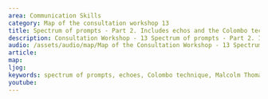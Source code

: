 ```yaml
---
area: Communication Skills
category: Map of the consultation workshop 13
title: Spectrum of prompts - Part 2. Includes echos and the Colombo technique
description: Consultation Workshop - 13 Spectrum of prompts - Part 2. Includes echos and the Colombo technique
audio: /assets/audio/map/Map of the Consultation Workshop - 13 Spectrum of prompts - part 2. Includes echos and the Colombo technique - Malcolm - MQ.mp3
article: 
map:
ljog:  
keywords: spectrum of prompts, echoes, Colombo technique, Malcolm Thomas
youtube: 
--- 
```

